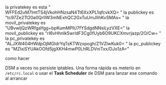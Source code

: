 
la privatekey es esta  " WFFEd2uM7lmtTS4jVkohHNzsaN4Tt6XxXPL1qfcvkXQ= "
la publickey es "tc97Ze2Tt20a0QrIIW3mNExhQC2GxTuUmJIihKvSMAs= " 
la movil_privatekey es "UBvwIjQzWRfgaYgg+bpKumMPIU7fYSdgdNNsiLyzVXE="
la  movil_publickey es "rI6vHhnlk5wrldF3Cg0fUyb6O9UKCXmvrjazp/2O/Cw= " 
la  pc_privatekey es "ALJXW404HWdpOjMGIdrYqTsKTWzxpogh/Z1VZlwKuk0= " 
la pc_publickey es "MZIxiSYUAkOOfd5jgXKH4mwP0LhRLDVniTxx/DJo1zA=" 




como hacer 

DSM a veces no persiste iptables. Una forma rápida es meterlo en `/etc/rc.local` o usar el **Task Scheduler** de DSM para lanzar ese comando al arrancar